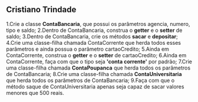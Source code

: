 ## Cristiano Trindade 

1.Crie a classe **ContaBancaria**, que possui os parâmetros agencia, numero, tipo e saldo;
2.Dentro de ContaBancaria, construa o **getter** e o **setter** de saldo;
3.Dentro de ContaBancaria, crie os métodos **sacar** e **depositar**;
4.Crie uma classe-filha chamada ContaCorrente que herda todos esses parâmetros e ainda possua o parâmetro cartaoCredito;
5.Ainda em ContaCorrente, construa o **getter** e o **setter** de cartaoCredito;
6.Ainda em ContaCorrente, faça com que o tipo seja **'conta corrente'** por padrão;
7.Crie uma classe-filha chamada **ContaPoupanca** que herda todos os parâmetros de ContaBancaria;
8.Crie uma classe-filha chamada **ContaUniversitaria** que herda todos os parâmetros de ContaBancaria;
9.Faça com que o método saque de ContaUniversitaria apenas seja capaz de sacar valores menores que 500 reais.